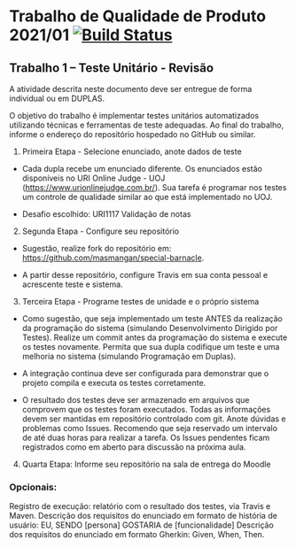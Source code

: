 # Trabalho de Qualidade de Produto 2021/01 [![Build Status](https://travis-ci.com/anacdf/special-barnacle.svg?branch=master)](https://travis-ci.com/anacdf/special-barnacle)

## Trabalho 1 – Teste Unitário - Revisão

A atividade descrita neste documento deve ser entregue de forma individual ou em DUPLAS.

O objetivo do trabalho é implementar testes unitários automatizados utilizando técnicas e ferramentas de teste adequadas. Ao final do trabalho, informe o endereço do repositório hospedado no GitHub ou similar.

1. Primeira Etapa - Selecione enunciado, anote dados de teste

- Cada dupla recebe um enunciado diferente. Os enunciados estão disponíveis no URI Online Judge - UOJ (https://www.urionlinejudge.com.br/). Sua tarefa é programar nos testes um controle de qualidade similar ao que está implementado no UOJ.

- Desafio escolhido: URI1117 Validação de notas


2. Segunda Etapa - Configure seu repositório

- Sugestão, realize fork do repositório em: https://github.com/masmangan/special-barnacle.

- A partir desse repositório, configure Travis em sua conta pessoal e acrescente teste e sistema.


3. Terceira Etapa - Programe testes de unidade e o próprio sistema

- Como sugestão, que seja implementado um teste ANTES da realização da programação do sistema (simulando Desenvolvimento Dirigido por Testes). Realize um commit antes da programação do sistema e execute os testes novamente. Permita que sua dupla codifique um teste e uma melhoria no sistema (simulando Programação em Duplas).

- A integração continua deve ser configurada para demonstrar que o projeto compila e executa os testes corretamente.

- O resultado dos testes deve ser armazenado em arquivos que comprovem que os testes foram executados. Todas as informações devem ser mantidas em repositório controlado com git. Anote dúvidas e problemas como Issues. Recomendo que seja reservado um intervalo de até duas horas para realizar a tarefa. Os Issues pendentes ficam registrados como em aberto para discussão na próxima aula.

4. Quarta Etapa: Informe seu repositório na sala de entrega do Moodle

### Opcionais:
Registro de execução: relatório com o resultado dos testes, via Travis e Maven. 
Descrição dos requisitos do enunciado em formato de história de usuário:
EU, SENDO [persona]
GOSTARIA de [funcionalidade]
Descrição dos requisitos do enunciado em formato Gherkin: Given, When, Then.
